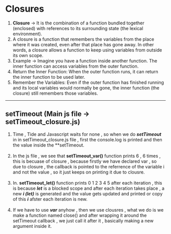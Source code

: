 # Closures

1. **Closure** -> It is the combination of a function bundled together (enclosed) with references to its surrounding state (the lexical environment).<br>
2. A closure is a function that remembers the variables from the place where it was created, even after that place has gone away. In other words, a closure allows a function to keep using variables from outside its own scope.<br>
3. Example -> Imagine you have a function inside another function. The inner function can access variables from the outer function.<br>
4. Return the Inner Function: When the outer function runs, it can return the inner function to be used later.<br>
5. Remember the Variables: Even if the outer function has finished running and its local variables would normally be gone, the inner function (the closure) still remembers those variables.<br>
---
## setTimeout (Main js file -> setTimeout_closure.js)
1. Time , Tide and Javascript waits for none , so when we do ***setTimeout*** in in setTimeout_closure.js file , first the console.log is printed and then the value inside the **setTimeout.<br><br>
2. In the js file , we see that **setTimeout_var()** function prints 6 , 6 times , this is becuase of closure , because firstly we have declared var , so due to closure , the callback is pointed to the referrence of the variable i and not the value , so it just keeps on printing it due to clousre.<br><br>
3. In. **setTimeout_let()** function prints 0 1 2 3 4 5 after each iteration , this is because ***let*** is a blocked scope and after each iteration takes place , a new ***i (let)*** is generated and the value gets updated and printed or copy of this ***i*** afster each iteration is new.<br><br>
4. If we have to use ***var*** anyhow , then we use clousres , what we do is we make a function named close() and after wrapping it around the setTimeout callback , we just call it after it , basically making a new argument inside it.
